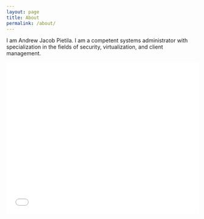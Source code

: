```yaml
---
layout: page
title: About
permalink: /about/
---
```


I am Andrew Jacob Pietila. I am a competent systems administrator with specialization in the fields of security, virtualization, and client management.

<iframe src="//pdf.yt/d/zfML2i-LBCp78eqp/embed?sparse=0" style="width: 100%; height: 400px; border: 0px;" allowfullscreen></iframe>